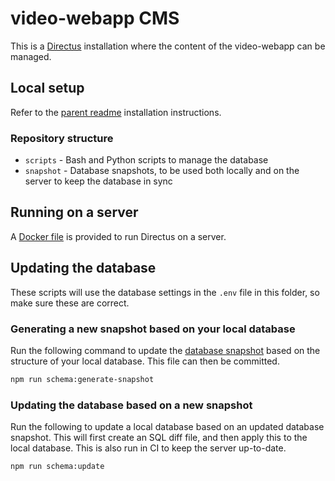# video-webapp CMS
This is a [Directus](https://directus.io) installation where the content of the video-webapp can be managed.

## Local setup
Refer to the [parent readme](../README.md#4-directus) installation instructions.

### Repository structure
- `scripts` - Bash and Python scripts to manage the database
- `snapshot` - Database snapshots, to be used both locally and on the server to keep the database in sync

## Running on a server
A [Docker file](../docker-files/CMS-Directus.Dockerfile) is provided to run Directus on a server.

## Updating the database
These scripts will use the database settings in the `.env` file in this folder, so make sure these are correct.

### Generating a new snapshot based on your local database
Run the following command to update the [database snapshot](./snapshot/CMS-DB.yaml) based on the structure of your local database. This file can then be committed.

```sh
npm run schema:generate-snapshot
```

### Updating the database based on a new snapshot
Run the following to update a local database based on an updated database snapshot. This will first create an SQL diff file, and then apply this to the local database. This is also run in CI to keep the server up-to-date.

```sh
npm run schema:update
```
